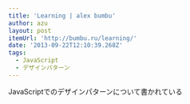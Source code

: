 ```yaml
---
title: 'Learning | alex bumbu'
author: azu
layout: post
itemUrl: 'http://bumbu.ru/learning/'
date: '2013-09-22T12:10:39.268Z'
tags:
  - JavaScript
  - デザインパターン
---
```

JavaScriptでのデザインパターンについて書かれている
